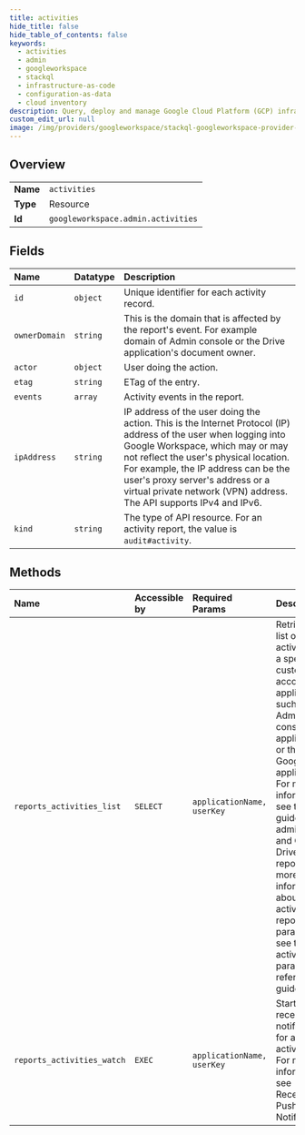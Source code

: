 ```yaml
---
title: activities
hide_title: false
hide_table_of_contents: false
keywords:
  - activities
  - admin
  - googleworkspace    
  - stackql
  - infrastructure-as-code
  - configuration-as-data
  - cloud inventory
description: Query, deploy and manage Google Cloud Platform (GCP) infrastructure and resources using SQL
custom_edit_url: null
image: /img/providers/googleworkspace/stackql-googleworkspace-provider-featured-image.png
---
```

  
    

## Overview
<table><tbody>
<tr><td><b>Name</b></td><td><code>activities</code></td></tr>
<tr><td><b>Type</b></td><td>Resource</td></tr>
<tr><td><b>Id</b></td><td><code>googleworkspace.admin.activities</code></td></tr>
</tbody></table>

## Fields
| Name | Datatype | Description |
|:-----|:---------|:------------|
| `id` | `object` | Unique identifier for each activity record. |
| `ownerDomain` | `string` | This is the domain that is affected by the report's event. For example domain of Admin console or the Drive application's document owner. |
| `actor` | `object` | User doing the action. |
| `etag` | `string` | ETag of the entry. |
| `events` | `array` | Activity events in the report. |
| `ipAddress` | `string` | IP address of the user doing the action. This is the Internet Protocol (IP) address of the user when logging into Google Workspace, which may or may not reflect the user's physical location. For example, the IP address can be the user's proxy server's address or a virtual private network (VPN) address. The API supports IPv4 and IPv6. |
| `kind` | `string` | The type of API resource. For an activity report, the value is `audit#activity`. |
## Methods
| Name | Accessible by | Required Params | Description |
|:-----|:--------------|:----------------|:------------|
| `reports_activities_list` | `SELECT` | `applicationName, userKey` | Retrieves a list of activities for a specific customer's account and application such as the Admin console application or the Google Drive application. For more information, see the guides for administrator and Google Drive activity reports. For more information about the activity report's parameters, see the activity parameters reference guides.  |
| `reports_activities_watch` | `EXEC` | `applicationName, userKey` | Start receiving notifications for account activities. For more information, see Receiving Push Notifications. |
